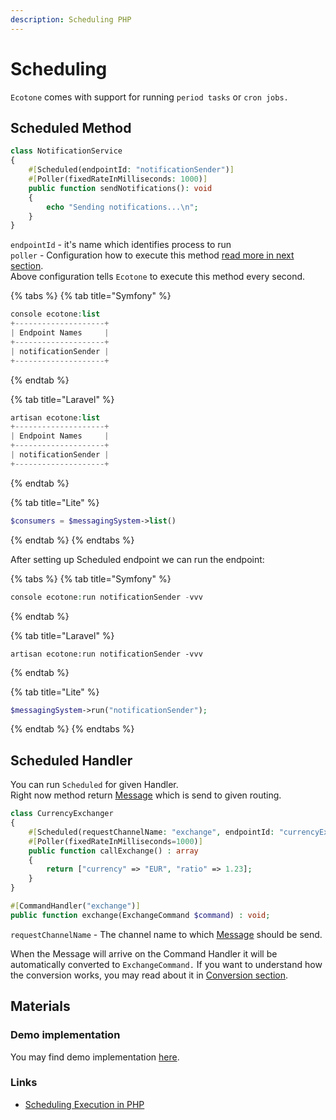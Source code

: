 ```yaml
---
description: Scheduling PHP
---
```


# Scheduling

`Ecotone` comes with support for running `period tasks` or `cron jobs.`

## Scheduled Method

```php
class NotificationService
{
    #[Scheduled(endpointId: "notificationSender")]
    #[Poller(fixedRateInMilliseconds: 1000)]
    public function sendNotifications(): void
    {
        echo "Sending notifications...\n";
    }
}
```

`endpointId` - it's name which identifies process to run\
`poller` - Configuration how to execute this method [read more in next section](scheduling.md#polling-metadata). \
Above configuration tells `Ecotone` to execute this method every second.

{% tabs %}
{% tab title="Symfony" %}
```php
console ecotone:list
+--------------------+
| Endpoint Names     |
+--------------------+
| notificationSender |
+--------------------+
```
{% endtab %}

{% tab title="Laravel" %}
```php
artisan ecotone:list
+--------------------+
| Endpoint Names     |
+--------------------+
| notificationSender |
+--------------------+
```
{% endtab %}

{% tab title="Lite" %}
```php
$consumers = $messagingSystem->list()
```
{% endtab %}
{% endtabs %}

After setting up Scheduled endpoint we can run the endpoint:

{% tabs %}
{% tab title="Symfony" %}
```php
console ecotone:run notificationSender -vvv
```
{% endtab %}

{% tab title="Laravel" %}
```
artisan ecotone:run notificationSender -vvv
```
{% endtab %}

{% tab title="Lite" %}
```php
$messagingSystem->run("notificationSender");
```
{% endtab %}
{% endtabs %}

## Scheduled Handler

You can run `Scheduled` for given Handler.\
Right now method return [Message](../../messaging/messaging-concepts/message.md) which is send to given routing.

```php
class CurrencyExchanger
{
    #[Scheduled(requestChannelName: "exchange", endpointId: "currencyExchanger")] 
    #[Poller(fixedRateInMilliseconds=1000)]
    public function callExchange() : array
    {
        return ["currency" => "EUR", "ratio" => 1.23];
    }
}

#[CommandHandler("exchange")] 
public function exchange(ExchangeCommand $command) : void;
```

`requestChannelName` - The channel name to which [Message](../../messaging/messaging-concepts/message.md) should be send.

When the Message will arrive on the Command Handler it will be automatically converted to `ExchangeCommand.` If you want to understand how the conversion works, you may read about it in [Conversion section](../../messaging/conversion/).

## Materials

### Demo implementation

You may find demo implementation [here](https://github.com/ecotoneframework/quickstart-examples/tree/main/Schedule).

### Links

* [Scheduling Execution in PHP](https://blog.ecotone.tech/scheduling-execution-in-php/)
